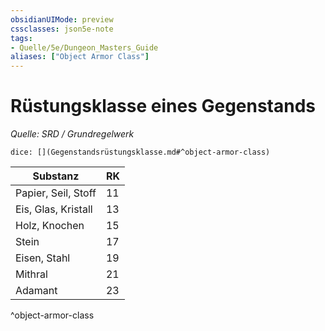 ```yaml
---
obsidianUIMode: preview
cssclasses: json5e-note
tags:
- Quelle/5e/Dungeon_Masters_Guide
aliases: ["Object Armor Class"]
---
```

# Rüstungsklasse eines Gegenstands
*Quelle: SRD / Grundregelwerk*

`dice: [](Gegenstandsrüstungsklasse.md#^object-armor-class)`

| Substanz            | RK  |
| ------------------- | --- |
| Papier, Seil, Stoff | 11  |
| Eis, Glas, Kristall | 13  |
| Holz, Knochen       | 15  |
| Stein               | 17  |
| Eisen, Stahl        | 19  |
| Mithral             | 21  |
| Adamant             | 23  |
^object-armor-class